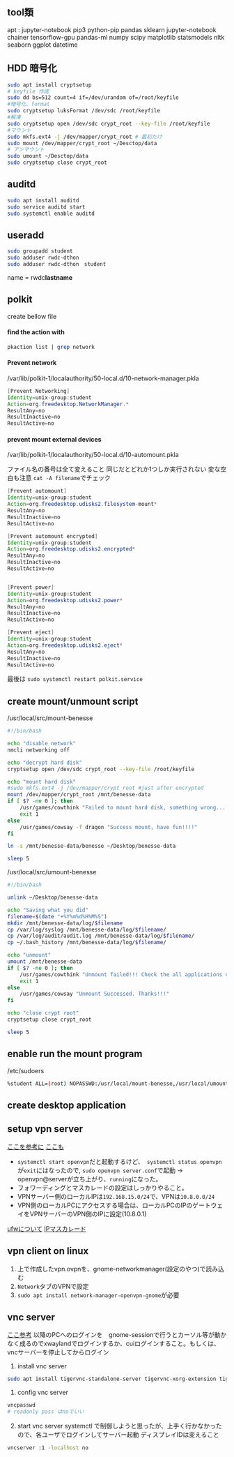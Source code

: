 ## tool類
apt : jupyter-notebook pip3
python-pip pandas sklearn
jupyter-notebook
chainer tensorflow-gpu pandas-ml
numpy scipy matplotlib statsmodels nltk seaborn ggplot datetime

## HDD  暗号化
```bash
sudo apt install cryptsetup
# keyfile 作成
sudo dd bs=512 count=4 if=/dev/urandom of=/root/keyfile
#暗号化、format
sudo cryptsetup luksFormat /dev/sdc /root/keyfile
#解凍
sudo cryptsetup open /dev/sdc crypt_root --key-file /root/keyfile
#マウント
sudo mkfs.ext4 -j /dev/mapper/crypt_root # 最初だけ
sudo mount /dev/mapper/crypt_root ~/Desctop/data
# アンマウント
sudo umount ~/Desctop/data
sudo cryptsetup close crypt_root
```

## auditd
```bash
sudo apt install auditd
sudo service auditd start
sudo systemctl enable auditd
```
## useradd
```bash
sudo groupadd student
sudo adduser rwdc-dthon
sudo adduser rwdc-dthon　student
```
name = rwdc**lastname**

## polkit
create bellow file

#### find the action with
```bash
pkaction list | grep network
```

#### Prevent network

/var/lib/polkit-1/localauthority/50-local.d/10-network-manager.pkla

```java
[Prevent Networking]
Identity=unix-group:student
Action=org.freedesktop.NetworkManager.*
ResultAny=no
ResultInactive=no
ResultActive=no
```

#### prevent mount external devices  
/var/lib/polkit-1/localauthority/50-local.d/10-automount.pkla

ファイル名の番号は全て変えること
同じだとどれか1つしか実行されない
変な空白も注意
`cat -A filename`でチェック

```java
[Prevent automount]
Identity=unix-group:student
Action=org.freedesktop.udisks2.filesystem-mount*
ResultAny=no
ResultInactive=no
ResultActive=no

[Prevent automount encrypted]
Identity=unix-group:student
Action=org.freedesktop.udisks2.encrypted*
ResultAny=no
ResultInactive=no
ResultActive=no


[Prevent power]
Identity=unix-group:student
Action=org.freedesktop.udisks2.power*
ResultAny=no
ResultInactive=no
ResultActive=no

[Prevent eject]
Identity=unix-group:student
Action=org.freedesktop.udisks2.eject*
ResultAny=no
ResultInactive=no
ResultActive=no
```
最後は
`sudo systemctl restart polkit.service`


## create mount/unmount script
/usr/local/src/mount-benesse
```bash
#!/bin/bash

echo "disable network"
nmcli networking off

echo "decrypt hard disk"
cryptsetup open /dev/sdc crypt_root --key-file /root/keyfile

echo "mount hard disk"
#sudo mkfs.ext4 -j /dev/mapper/crypt_root #just after encrypted
mount /dev/mapper/crypt_root /mnt/benesse-data
if [ $? -ne 0 ]; then
    /usr/games/cowthink "Failed to mount hard disk, something wrong...."
    exit 1
else
    /usr/games/cowsay -f dragon "Success mount, have fun!!!!"
fi

ln -s /mnt/benesse-data/benesse ~/Desktop/benesse-data

sleep 5
```

/usr/local/src/umount-benesse
```bash
#!/bin/bash

unlink ~/Desktop/benesse-data

echo "Saving what you did"
filename=$(date "+%Y%m%d%H%M%S")
mkdir /mnt/benesse-data/log/$filename
cp /var/log/syslog /mnt/benesse-data/log/$filename/
cp /var/log/audit/audit.log /mnt/benesse-data/log/$filename/
cp ~/.bash_history /mnt/benesse-data/log/$filename/

echo "unmount"
umount /mnt/benesse-data
if [ $? -ne 0 ]; then
    /usr/games/cowthink "Unmount failed!!! Check the all applications do not access /mnt/benesse-data"
    exit 1
else
    /usr/games/cowsay "Unmount Successed. Thanks!!!"
fi

echo "close crypt root"
cryptsetup close crypt_root

sleep 5
```

## enable run the mount program
/etc/sudoers
```bash
%student ALL=(root) NOPASSWD:/usr/local/mount-benesse,/usr/local/umount-benesse
```

## create desktop application


## setup vpn server
[ここを参考に](https://qiita.com/noraworld/items/2fe6be489e1d93c748b8)
[ここも](https://www.digitalocean.com/community/tutorials/how-to-set-up-an-openvpn-server-on-ubuntu-18-04)
* `systemctl start openvpn`だと起動するけど、　`systemctl status openvpn`が`exit`にはなったので,
`sudo openvpn server.conf`で起動  -> openvpn@serverが立ち上がり、`running`になった。
* フォワーディングとマスカレードの設定はしっかりやること。
* VPNサーバー側のローカルIPは`192.168.15.0/24`で、VPNは`10.8.0.0/24`
* VPN側のローカルPCにアクセスする場合は、ローカルPCのIPのゲートウェイをVPNサーバーのVPN側のIPに設定(10.8.0.1)

[ufwについて](https://linuxsalad.blogspot.com/2009/02/ufw.html)
[IPマスカレード](http://safe-linux.homeip.net/network/Gateway_Server-09.html)

## vpn client on linux

1. 上で作成したvpn.ovpnを、gnome-networkmanager(設定のやつ)で読み込む
1. `Network`タブのVPNで設定
1. `sudo apt install network-manager-openvpn-gnome`が必要

## vnc server
[ここ参考](https://qiita.com/_dakc_/items/81ca237dfc4cfec855d9)
以降のPCへのログインを　gnome-sessionで行うとカーソル等が動かなく成るのでxwaylandでログインするか、cuiログインすること。もしくは、vncサーバーを停止してからログイン

1. install vnc server
```bash
sudo apt install tigervnc-standalone-server tigervnc-xorg-extension tigervnc-common
```
1. config vnc server
```bash
vncpasswd
# readonly pass はnoでいい
```
2. start vnc server
systemctl で制御しようと思ったが、上手く行かなかったので、各ユーザでログインしてサーバー起動
ディスプレイIDは変えること

```bash
vncserver :1 -localhost no
```
